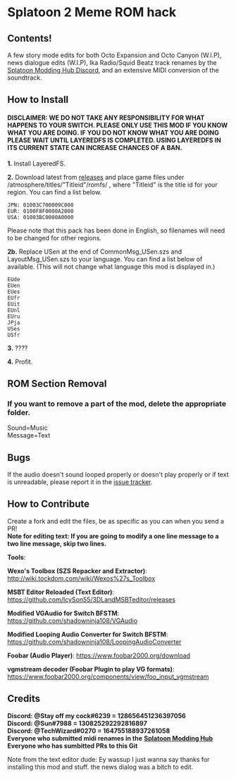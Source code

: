 # Splatoon 2 Meme ROM hack


## Contents!

A few story mode edits for both Octo Expansion and Octo Canyon (W.I.P), news dialogue edits (W.I.P), Ika Radio/Squid Beatz track renames by the [Splatoon Modding Hub Discord](https://discordapp.com/invite/Msk4nSj), and an extensive MIDI conversion of the soundtrack.


## How to Install
#### DISCLAIMER: WE DO NOT TAKE ANY RESPONSIBILITY FOR WHAT HAPPENS TO YOUR SWITCH. PLEASE ONLY USE THIS MOD IF YOU KNOW WHAT YOU ARE DOING. IF YOU DO NOT KNOW WHAT YOU ARE DOING PLEASE WAIT UNTIL LAYEREDFS IS COMPLETED. USING LAYEREDFS IN ITS CURRENT STATE CAN INCREASE CHANCES OF A BAN.

****1.**** Install LayeredFS.<br>

****2.**** Download latest from [releases](https://github.com/SunTheCourier/Splatoon-2-Meme-ROM-hack/releases) and place game files under /atmosphere/titles/"Titleid"/romfs/ , where "Titleid" is the title id for your region. You can find a list below.<br>



    JPN: 01003C700009C000
    EUR: 0100F8F0000A2000
    USA: 01003BC0000A0000


Please note that this pack has been done in English, so filenames will need to be changed for other regions.

****2b.**** Replace USen at the end of CommonMsg_USen.szs and LayoutMsg_USen.szs to your language. You can find a list below of available. (This will not change what language this mod is displayed in.)<br>

```
EUde
EUen
EUes
EUfr
EUit
EUnl
EUru
JPja
USes
USfr
```

****3.**** ????

****4.**** Profit.


## ROM Section Removal

### If you want to remove a part of the mod, delete the appropriate folder.

Sound=Music<br>
Message=Text


## Bugs

If the audio doesn't sound looped properly or doesn't play properly or if text is unreadable, please report it in the [issue tracker](https://github.com/SunTheCourier/Splatoon-2-Meme-ROM-hack/issues).


## How to Contribute

Create a fork and edit the files, be as specific as you can when you send a PR!<br>
****Note for editing text: If you are going to modify a one line message to a two line message, skip two lines.****


****Tools****:

****Wexo's Toolbox (SZS Repacker and Extractor)****: http://wiki.tockdom.com/wiki/Wexos%27s_Toolbox

****MSBT Editor Reloaded (Text Editor)****: https://github.com/IcySon55/3DLandMSBTeditor/releases

****Modified VGAudio for Switch BFSTM****: https://github.com/shadowninja108/VGAudio

****Modified Looping Audio Converter for Switch BFSTM****: https://github.com/shadowninja108/LoopingAudioConverter

****Foobar (Audio Player)****: https://www.foobar2000.org/download

****vgmstream decoder (Foobar Plugin to play VG formats)****: https://www.foobar2000.org/components/view/foo_input_vgmstream


## Credits

****Discord: @Stay off my cock#6239  = 128656451236397056****<br>
****Discord: @Sun#7988  = 130825292292816897****<br>
****Discord: @TechWizard#0270 = 164755188937261058****<br>
****Everyone who submitted midi renames in the**** [**Splatoon Modding Hub**](https://discordapp.com/invite/Msk4nSj)<br>
**Everyone who has sumbitted PRs to this Git**

Note from the text editor dude: Ey wassup I just wanna say thanks for installing this mod and stuff. the news dialog was a bitch to edit.

